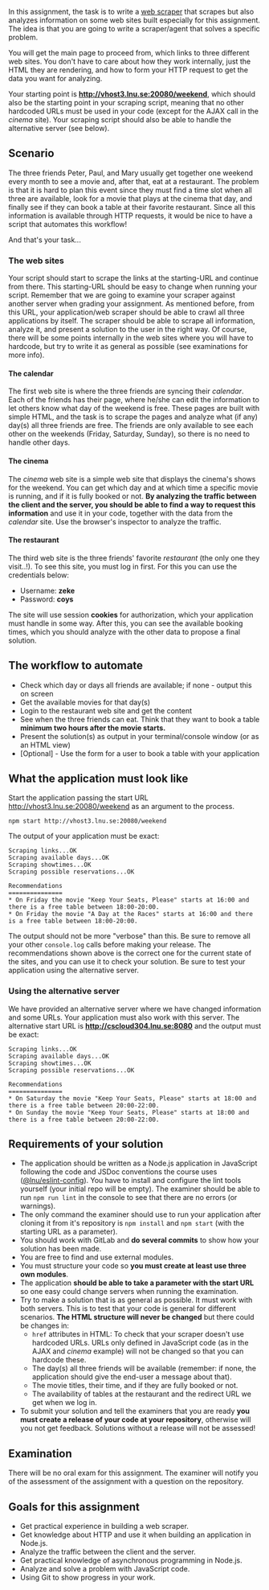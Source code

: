 In this assignment, the task is to write a [web scraper](https://en.wikipedia.org/wiki/Web_scraping) that scrapes but also analyzes information on some web sites built especially for this assignment. The idea is that you are going to write a scraper/agent that solves a specific problem.

You will get the main page to proceed from, which links to three different web sites. You don't have to care about how they work internally, just the HTML they are rendering, and how to form your HTTP request to get the data you want for analyzing.

Your starting point is **<http://vhost3.lnu.se:20080/weekend>**, which should also be the starting point in your scraping script, meaning that no other hardcoded URLs must be used in your code (except for the AJAX call in the *cinema* site). Your scraping script should also be able to handle the alternative server (see below).

## Scenario

The three friends Peter, Paul, and Mary usually get together one weekend every month to see a movie and, after that, eat at a restaurant. The problem is that it is hard to plan this event since they must find a time slot when all three are available, look for a movie that plays at the cinema that day, and finally see if they can book a table at their favorite restaurant. Since all this information is available through HTTP requests, it would be nice to have a script that automates this workflow!

And that's your task...

### The web sites

Your script should start to scrape the links at the starting-URL and continue from there. This starting-URL should be easy to change when running your script. Remember that we are going to examine your scraper against another server when grading your assignment. As mentioned before, from this URL, your application/web scraper should be able to crawl all three applications by itself. The scraper should be able to scrape all information, analyze it, and present a solution to the user in the right way. Of course, there will be some points internally in the web sites where you will have to hardcode, but try to write it as general as possible (see examinations for more info).

#### The calendar

The first web site is where the three friends are syncing their *calendar*. Each of the friends has their page, where he/she can edit the information to let others know what day of the weekend is free. These pages are built with simple HTML, and the task is to scrape the pages and analyze what (if any) day(s) all three friends are free. The friends are only available to see each other on the weekends (Friday, Saturday, Sunday), so there is no need to handle other days.

#### The cinema

The *cinema* web site is a simple web site that displays the cinema's shows for the weekend. You can get which day and at which time a specific movie is running, and if it is fully booked or not. **By analyzing the traffic between the client and the server, you should be able to find a way to request this information** and use it in your code, together with the data from the *calendar* site. Use the browser's inspector to analyze the traffic.

#### The restaurant

The third web site is the three friends' favorite *restaurant* (the only one they visit..!). To see this site, you must log in first. For this you can use the credentials below:

* Username: **zeke**
* Password: **coys**

The site will use session **cookies** for authorization, which your application must handle in some way. After this, you can see the available booking times, which you should analyze with the other data to propose a final solution.

## The workflow to automate

* Check which day or days all friends are available; if none - output this on screen
* Get the available movies for that day(s)
* Login to the restaurant web site and get the content
* See when the three friends can eat. Think that they want to book a table **minimum two hours after the movie starts.**
* Present the solution(s) as output in your terminal/console window (or as an HTML view)
* [Optional] - Use the form for a user to book a table with your application

## What the application must look like

Start the application passing the start URL <http://vhost3.lnu.se:20080/weekend> as an argument to the process.

```shell
npm start http://vhost3.lnu.se:20080/weekend
```

The output of your application must be exact:

```shell
Scraping links...OK
Scraping available days...OK
Scraping showtimes...OK
Scraping possible reservations...OK

Recommendations
===============
* On Friday the movie "Keep Your Seats, Please" starts at 16:00 and there is a free table between 18:00-20:00.
* On Friday the movie "A Day at the Races" starts at 16:00 and there is a free table between 18:00-20:00.
```

The output should not be more "verbose" than this. Be sure to remove all your other `console.log` calls before making your release. The recommendations shown above is the correct one for the current state of the sites, and you can use it to check your solution. Be sure to test your application using the alternative server.

### Using the alternative server

We have provided an alternative server where we have changed information and some URLs. Your application must also work with this server. The alternative start URL is **<http://cscloud304.lnu.se:8080>** and the output must be exact:

```shell
Scraping links...OK
Scraping available days...OK
Scraping showtimes...OK
Scraping possible reservations...OK

Recommendations
===============
* On Saturday the movie "Keep Your Seats, Please" starts at 18:00 and there is a free table between 20:00-22:00.
* On Sunday the movie "Keep Your Seats, Please" starts at 18:00 and there is a free table between 20:00-22:00.
```

## Requirements of your solution

* The application should be written as a Node.js application in JavaScript following the code and JSDoc conventions the course uses ([@lnu/eslint-config](https://www.npmjs.com/package/@lnu/eslint-config)). You have to install and configure the lint tools yourself (your initial repo will be empty). The examiner should be able to run `npm run lint` in the console to see that there are no errors (or warnings).
* The only command the examiner should use to run your application after cloning it from it's repository is `npm install` and `npm start` (with the starting URL as a parameter).
* You should work with GitLab and **do several commits** to show how your solution has been made.
* You are free to find and use external modules.
* You must structure your code so **you must create at least use three own modules**.
* The application **should be able to take a parameter with the start URL** so one easy could change servers when running the examination.
* Try to make a solution that is as general as possible. It must work with both servers. This is to test that your code is general for different scenarios. **The HTML structure will never be changed** but there could be changes in:
  * `href` attributes in HTML: To check that your scraper doesn't use hardcoded URLs. URLs only defined in JavaScript code (as in the AJAX and *cinema* example) will not be changed so that you can hardcode these.
  * The day(s) all three friends will be available (remember: if none, the application should give the end-user a message about that).
  * The movie titles, their time, and if they are fully booked or not.
  * The availability of tables at the restaurant and the redirect URL we get when we log in.
* To submit your solution and tell the examiners that you are ready **you must create a release of your code at your repository**, otherwise will you not get feedback. Solutions without a release will not be assessed!

## Examination

There will be no oral exam for this assignment. The examiner will notify you of the assessment of the assignment with a question on the repository.

## Goals for this assignment

* Get practical experience in building a web scraper.
* Get knowledge about HTTP and use it when building an application in Node.js.
* Analyze the traffic between the client and the server.
* Get practical knowledge of asynchronous programming in Node.js.
* Analyze and solve a problem with JavaScript code.
* Using Git to show progress in your work.
